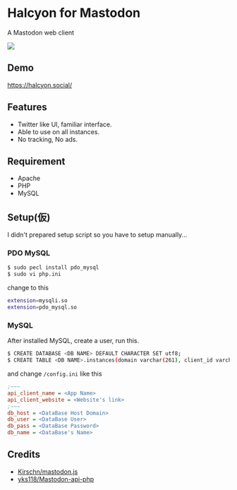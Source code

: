 # Halcyon for Mastodon
A Mastodon web client

<img src="https://halcyon.social/login/assets/images/preview0.png"/>

## Demo
https://halcyon.social/

## Features
- Twitter like UI, familiar interface.
- Able to use on all instances.
- No tracking, No ads.

## Requirement
- Apache
- PHP
- MySQL

## Setup(仮)
I didn't prepared setup script so you have to setup manually...

### PDO MySQL

```bash.sh
$ sudo pecl install pdo_mysql
$ sudo vi php.ini
```

change to this

```bash.sh
extension=mysqli.so
extension=pdo_mysql.so
```

### MySQL
After installed MySQL, create a user, run this.
```bash.sh
$ CREATE DATABASE <DB NAME> DEFAULT CHARACTER SET utf8;
$ CREATE TABLE <DB NAME>.instances(domain varchar(261), client_id varchar(64), client_secret varchar(64));
```
and change `/config.ini` like this
```config.ini
;~~~
api_client_name = <App Name>
api_client_website = <Website's link>
;~~~
db_host = <DataBase Host Domain>
db_user = <DataBase User>
db_pass = <DataBase Password>
db_name = <DataBase's Name>
```

## Credits

- [Kirschn/mastodon.js](https://github.com/Kirschn/mastodon.js)
- [yks118/Mastodon-api-php](https://github.com/yks118/Mastodon-api-php)
